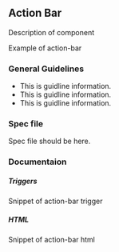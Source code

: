 <div id="Overview"></div>

## Action Bar

Description of component

Example of action-bar

<div id="General-Guideline"></div>

### General Guidelines

- This is guidline information.
- This is guidline information.
- This is guidline information.

<div id="Spec-file"></div>

### Spec file

Spec file should be here.

<div id="Documentation"></div>

### Documentaion

##### Triggers

Snippet of action-bar trigger

##### HTML

Snippet of action-bar html

